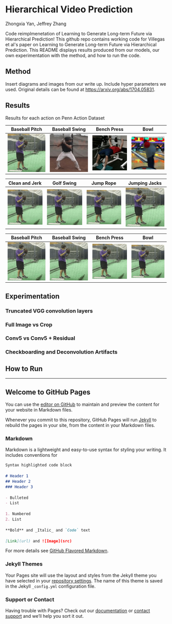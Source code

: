 # Hierarchical Video Prediction

Zhongxia Yan, Jeffrey Zhang

Code reimplmenetation of Learning to Generate Long-term Future via Hierarchical Prediction! This github repo contains working code for Villegas et al's paper on Learning to Generate Long-term Future via Hierarchical Prediction. This README displays results produced from our models, our own experimentation with the method, and how to run the code.

## Method

Insert diagrams and images from our write up.
Include hyper parameters we used.
Original details can be found at https://arxiv.org/abs/1704.05831.

## Results
Results for each action on Penn Action Dataset 

|   Baseball Pitch   |  Baseball Swing  | Bench Press | Bowl |
| ------------- |:-------------:|:-----:|:-----:|
| ![alt text][pitch]  | ![alt text_2][swing] | ![alt text_3][bench]| ![alt text_4][bowl] |

|   Clean and Jerk  |  Golf Swing  | Jump Rope | Jumping Jacks |
| ------------- |:-------------:|:-----:|:-----:|
| ![alt text][pitch]  | ![alt text_2][pitch] | ![alt text_3][pitch]| ![alt text_4][pitch] |

|   Baseball Pitch   |  Baseball Swing  | Bench Press | Bowl |
| ------------- |:-------------:|:-----:|:-----:|
| ![alt text][pitch]  | ![alt text_2][pitch] | ![alt text_3][pitch]| ![alt text_4][pitch] |


[pitch]: https://github.com/ZhongxiaYan/video_prediction/blob/master/src/0050.gif 
[swing]: https://github.com/ZhongxiaYan/video_prediction/blob/master/src/0280.gif 
[bench]: https://github.com/ZhongxiaYan/video_prediction/blob/master/src/0441.gif 
[bowl]: https://github.com/ZhongxiaYan/video_prediction/blob/master/src/0544.gif 

## Experimentation
### Truncated VGG convolution layers

### Full Image vs Crop

### Conv5 vs Conv5 + Residual 

### Checkboarding and Deconvolution Artifacts

## How to Run

---
## Welcome to GitHub Pages

You can use the [editor on GitHub](https://github.com/ZhongxiaYan/video_prediction/edit/master/README.md) to maintain and preview the content for your website in Markdown files.

Whenever you commit to this repository, GitHub Pages will run [Jekyll](https://jekyllrb.com/) to rebuild the pages in your site, from the content in your Markdown files.

### Markdown

Markdown is a lightweight and easy-to-use syntax for styling your writing. It includes conventions for

```markdown
Syntax highlighted code block

# Header 1
## Header 2
### Header 3

- Bulleted
- List

1. Numbered
2. List

**Bold** and _Italic_ and `Code` text

[Link](url) and ![Image](src)
```

For more details see [GitHub Flavored Markdown](https://guides.github.com/features/mastering-markdown/).

### Jekyll Themes

Your Pages site will use the layout and styles from the Jekyll theme you have selected in your [repository settings](https://github.com/ZhongxiaYan/video_prediction/settings). The name of this theme is saved in the Jekyll `_config.yml` configuration file.

### Support or Contact

Having trouble with Pages? Check out our [documentation](https://help.github.com/categories/github-pages-basics/) or [contact support](https://github.com/contact) and we’ll help you sort it out.


